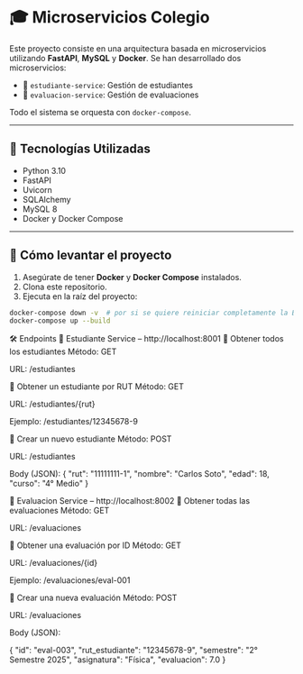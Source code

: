 # 🎓 Microservicios Colegio

Este proyecto consiste en una arquitectura basada en microservicios utilizando **FastAPI**, **MySQL** y **Docker**. Se han desarrollado dos microservicios:

- 📘 `estudiante-service`: Gestión de estudiantes
- 📗 `evaluacion-service`: Gestión de evaluaciones

Todo el sistema se orquesta con `docker-compose`.

---

## 🚀 Tecnologías Utilizadas

- Python 3.10
- FastAPI
- Uvicorn
- SQLAlchemy
- MySQL 8
- Docker y Docker Compose

---

## 🐳 Cómo levantar el proyecto

1. Asegúrate de tener **Docker** y **Docker Compose** instalados.
2. Clona este repositorio.
3. Ejecuta en la raíz del proyecto:
```bash
docker-compose down -v  # por si se quiere reiniciar completamente la BD
docker-compose up --build
```

🛠️ Endpoints
📘 Estudiante Service – http://localhost:8001
🔹 Obtener todos los estudiantes
Método: GET

URL: /estudiantes

🔹 Obtener un estudiante por RUT
Método: GET

URL: /estudiantes/{rut}

Ejemplo: /estudiantes/12345678-9

🔹 Crear un nuevo estudiante
Método: POST

URL: /estudiantes

Body (JSON):
{
  "rut": "11111111-1",
  "nombre": "Carlos Soto",
  "edad": 18,
  "curso": "4° Medio"
}

📗 Evaluacion Service – http://localhost:8002
🔹 Obtener todas las evaluaciones
Método: GET

URL: /evaluaciones

🔹 Obtener una evaluación por ID
Método: GET

URL: /evaluaciones/{id}

Ejemplo: /evaluaciones/eval-001

🔹 Crear una nueva evaluación
Método: POST

URL: /evaluaciones

Body (JSON):

{
  "id": "eval-003",
  "rut_estudiante": "12345678-9",
  "semestre": "2° Semestre 2025",
  "asignatura": "Física",
  "evaluacion": 7.0
}
